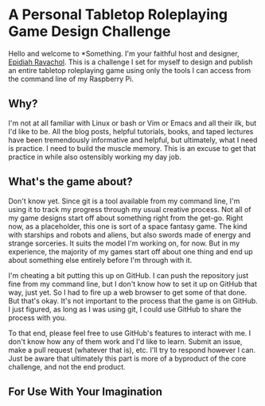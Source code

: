 # A Personal Tabletop Roleplaying Game Design Challenge
Hello and welcome to \*Something. I'm your faithful host and designer, [Epidiah Ravachol](http://www.dig1000holes.com). This is a challenge I set for myself to design and publish an entire tabletop roleplaying game using only the tools I can access from the command line of my Raspberry Pi.

## Why?
I'm not at all familiar with Linux or bash or Vim or Emacs and all their ilk, but I'd like to be. All the blog posts, helpful tutorials, books, and taped lectures have been tremendously informative and helpful, but ultimately, what I need is practice. I need to build the muscle memory. This is an excuse to get that practice in while also ostensibly working my day job.

## What's the game about?
Don't know yet. Since git is a tool available from my command line, I'm using it to track my progress through my usual creative process. Not all of my game designs start off about something right from the get-go. Right now, as a placeholder, this one is sort of a space fantasy game. The kind with starships and robots and aliens, but also swords made of energy and strange sorceries. It suits the model I'm working on, for now. But in my experience, the majority of my games start off about one thing and end up about something else entirely before I'm through with it.

I'm cheating a bit putting this up on GitHub. I can push the repository just fine from my command line, but I don't know how to set it up on GitHub that way, just yet. So I had to fire up a web browser to get some of that done. But that's okay. It's not important to the process that the game is on GitHub. I just figured, as long as I was using git, I could use GitHub to share the process with you.

To that end, please feel free to use GitHub's features to interact with me. I don't know how any of them work and I'd like to learn. Submit an issue, make a pull request (whatever that is), etc. I'll try to respond however I can. Just be aware that ultimately this part is more of a byproduct of the core challenge, and not the end product.

## For Use With Your Imagination
